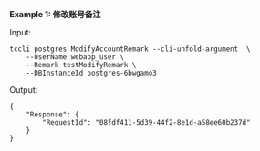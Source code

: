 **Example 1: 修改账号备注**



Input: 

```
tccli postgres ModifyAccountRemark --cli-unfold-argument  \
    --UserName webapp_user \
    --Remark testModifyRemark \
    --DBInstanceId postgres-6bwgamo3
```

Output: 
```
{
    "Response": {
        "RequestId": "08fdf411-5d39-44f2-8e1d-a58ee60b237d"
    }
}
```

